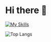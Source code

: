 # Hi there 👋 
[![My Skills](https://skillicons.dev/icons?i=java,cpp,html,css,js,androidstudio,firebase,py,ps,pr,idea,vscode)](https://skillicons.dev)

![Top Langs](https://github-readme-stats.vercel.app/api/top-langs/?username=indiedv&layout=compact&langs_count=5)
